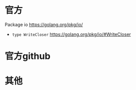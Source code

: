 
# 官方

Package io https://golang.org/pkg/io/
- `type WriteCloser` https://golang.org/pkg/io/#WriteCloser

# 官方github

# 其他
